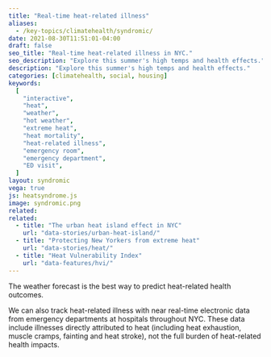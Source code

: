 ```yaml
---
title: "Real-time heat-related illness"
aliases:
  - /key-topics/climatehealth/syndromic/
date: 2021-08-30T11:51:01-04:00
draft: false
seo_title: "Real-time heat-related illness in NYC."
seo_description: "Explore this summer's high temps and health effects."
description: "Explore this summer's high temps and health effects."
categories: [climatehealth, social, housing]
keywords:
  [
    "interactive",
    "heat",
    "weather",
    "hot weather",
    "extreme heat",
    "heat mortality",
    "heat-related illness",
    "emergency room",
    "emergency department",
    "ED visit",
  ]
layout: syndromic
vega: true
js: heatsyndrome.js
image: syndromic.png
related:
related:
  - title: "The urban heat island effect in NYC"
    url: "data-stories/urban-heat-island/"
  - title: "Protecting New Yorkers from extreme heat"
    url: "data-stories/heat/"
  - title: "Heat Vulnerability Index"
    url: "data-features/hvi/"
---
```


The weather forecast is the best way to predict heat-related health outcomes.

We can also track heat-related illness with near real-time electronic data from emergency departments at hospitals throughout NYC. These data include illnesses directly attributed to heat (including heat exhaustion, muscle cramps, fainting and heat stroke), not the full burden of heat-related health impacts.

